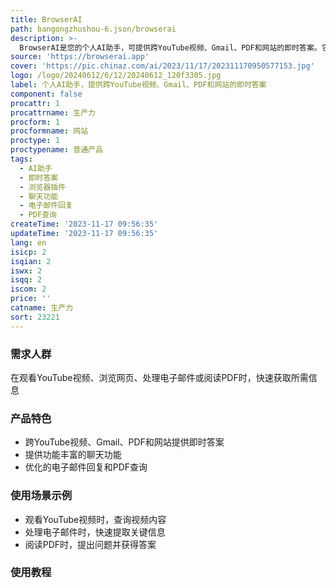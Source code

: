 ```yaml
---
title: BrowserAI
path: bangongzhushou-6.json/browserai
description: >-
  BrowserAI是您的个人AI助手，可提供跨YouTube视频、Gmail、PDF和网站的即时答案。它可以无缝集成为功能强大的浏览器插件，让您告别无尽的搜索和浏览。除了实时答案，它还提供功能丰富的聊天功能、优化的电子邮件回复和PDF查询等功能。定价灵活，按使用量计费。
source: 'https://browserai.app'
cover: 'https://pic.chinaz.com/ai/2023/11/17/202311170950577153.jpg'
logo: /logo/20240612/6/12/20240612_120f3305.jpg
label: 个人AI助手，提供跨YouTube视频、Gmail、PDF和网站的即时答案
component: false
procattr: 1
procattrname: 生产力
procform: 1
procformname: 网站
proctype: 1
proctypename: 普通产品
tags:
  - AI助手
  - 即时答案
  - 浏览器插件
  - 聊天功能
  - 电子邮件回复
  - PDF查询
createTime: '2023-11-17 09:56:35'
updateTime: '2023-11-17 09:56:35'
lang: en
isicp: 2
isqian: 2
iswx: 2
isqq: 2
iscom: 2
price: ''
catname: 生产力
sort: 23221
---
```




### 需求人群
在观看YouTube视频、浏览网页、处理电子邮件或阅读PDF时，快速获取所需信息

### 产品特色
- 跨YouTube视频、Gmail、PDF和网站提供即时答案
- 提供功能丰富的聊天功能
- 优化的电子邮件回复和PDF查询

### 使用场景示例
- 观看YouTube视频时，查询视频内容
- 处理电子邮件时，快速提取关键信息
- 阅读PDF时，提出问题并获得答案

### 使用教程


  
